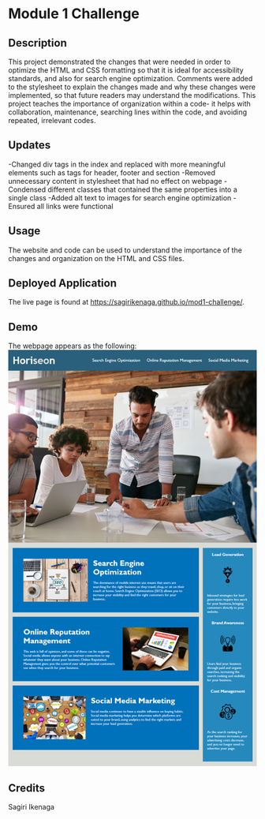 # Module 1 Challenge 

## Description

This project demonstrated the changes that were needed in order to optimize the HTML and CSS formatting so that it is ideal for accessibility standards, and also for search engine optimization. Comments were added to the stylesheet to explain the changes made and why these changes were implemented, so that future readers may understand the modifications. This project teaches the importance of organization within a code- it helps with collaboration, maintenance, searching lines within the code, and avoiding repeated, irrelevant codes. 

## Updates

-Changed div tags in the index and replaced with more meaningful elements such as tags for header, footer and section
-Removed unnecessary content in stylesheet that had no effect on webpage
-Condensed different classes that contained the same properties into a single class
-Added alt text to images for search engine optimization
-Ensured all links were functional

## Usage

The website and code can be used to understand the importance of the changes and organization on the HTML and CSS files. 

## Deployed Application

The live page is found at https://sagirikenaga.github.io/mod1-challenge/. 

## Demo

The webpage appears as the following:
![image](./assets/images/siteimage.png)

## Credits

Sagiri Ikenaga





